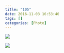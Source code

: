 ```yaml
---
title: "105"
date: 2016-11-03 16:53:40
tags: []
categories: [Photo]
---
```




![](https://imglf0.nosdn.127.net/img/a0Q0UWZOckZvaXZ5QThjRWRTU3duU1ZFcjMybE1VbkNYQ3kyOTNabkVKMERGbTBUZ3F2SjN3PT0.jpg)

![](https://imglf1.nosdn.127.net/img/a0Q0UWZOckZvaXZ5QThjRWRTU3duWWxudEtFT08xZGNGVWZiek5WZExOMGxRek95U2d3dERnPT0.jpg)